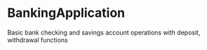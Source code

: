 # BankingApplication
Basic bank checking and savings account operations
with deposit, withdrawal functions
